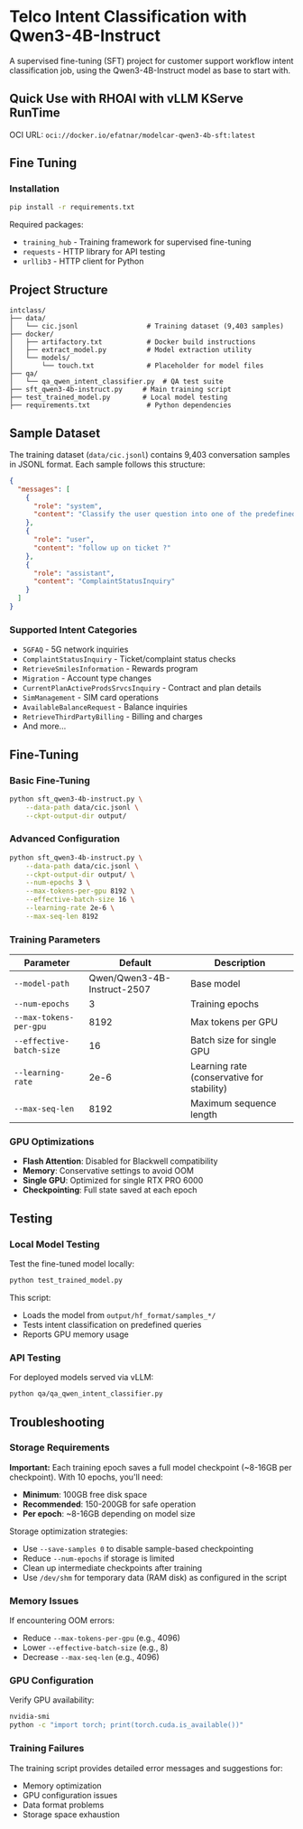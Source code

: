 # Telco Intent Classification with Qwen3-4B-Instruct

A supervised fine-tuning (SFT) project for customer support workflow intent classification job, using the Qwen3-4B-Instruct model as base to start with. 

## Quick Use with RHOAI with vLLM KServe RunTime

OCI URL: `oci://docker.io/efatnar/modelcar-qwen3-4b-sft:latest`


## Fine Tuning
### Installation
```bash
pip install -r requirements.txt
```

Required packages:
- `training_hub` - Training framework for supervised fine-tuning
- `requests` - HTTP library for API testing
- `urllib3` - HTTP client for Python

## Project Structure

```
intclass/
├── data/
│   └── cic.jsonl                 # Training dataset (9,403 samples)
├── docker/
│   ├── artifactory.txt           # Docker build instructions
│   ├── extract_model.py          # Model extraction utility
│   └── models/
│       └── touch.txt             # Placeholder for model files
├── qa/
│   └── qa_qwen_intent_classifier.py  # QA test suite
├── sft_qwen3-4b-instruct.py     # Main training script
├── test_trained_model.py        # Local model testing
├── requirements.txt              # Python dependencies
```

## Sample Dataset

The training dataset (`data/cic.jsonl`) contains 9,403 conversation samples in JSONL format. Each sample follows this structure:

```json
{
  "messages": [
    {
      "role": "system",
      "content": "Classify the user question into one of the predefined intents. Respond with only the intent name."
    },
    {
      "role": "user",
      "content": "follow up on ticket ?"
    },
    {
      "role": "assistant",
      "content": "ComplaintStatusInquiry"
    }
  ]
}
```

### Supported Intent Categories
- `5GFAQ` - 5G network inquiries
- `ComplaintStatusInquiry` - Ticket/complaint status checks
- `RetrieveSmilesInformation` - Rewards program
- `Migration` - Account type changes
- `CurrentPlanActiveProdsSrvcsInquiry` - Contract and plan details
- `SimManagement` - SIM card operations
- `AvailableBalanceRequest` - Balance inquiries
- `RetrieveThirdPartyBilling` - Billing and charges
- And more...

## Fine-Tuning

### Basic Fine-Tuning
```bash
python sft_qwen3-4b-instruct.py \
    --data-path data/cic.jsonl \
    --ckpt-output-dir output/
```

### Advanced Configuration
```bash
python sft_qwen3-4b-instruct.py \
    --data-path data/cic.jsonl \
    --ckpt-output-dir output/ \
    --num-epochs 3 \
    --max-tokens-per-gpu 8192 \
    --effective-batch-size 16 \
    --learning-rate 2e-6 \
    --max-seq-len 8192
```

### Training Parameters
| Parameter | Default | Description |
|-----------|---------|-------------|
| `--model-path` | Qwen/Qwen3-4B-Instruct-2507 | Base model |
| `--num-epochs` | 3 | Training epochs |
| `--max-tokens-per-gpu` | 8192 | Max tokens per GPU |
| `--effective-batch-size` | 16 | Batch size for single GPU |
| `--learning-rate` | 2e-6 | Learning rate (conservative for stability) |
| `--max-seq-len` | 8192 | Maximum sequence length |

### GPU Optimizations
- **Flash Attention**: Disabled for Blackwell compatibility
- **Memory**: Conservative settings to avoid OOM
- **Single GPU**: Optimized for single RTX PRO 6000
- **Checkpointing**: Full state saved at each epoch

## Testing

### Local Model Testing
Test the fine-tuned model locally:
```bash
python test_trained_model.py
```

This script:
- Loads the model from `output/hf_format/samples_*/`
- Tests intent classification on predefined queries
- Reports GPU memory usage

### API Testing
For deployed models served via vLLM:
```bash
python qa/qa_qwen_intent_classifier.py
```

## Troubleshooting

### Storage Requirements 
**Important:** Each training epoch saves a full model checkpoint (~8-16GB per checkpoint). With 10 epochs, you'll need:
- **Minimum**: 100GB free disk space
- **Recommended**: 150-200GB for safe operation
- **Per epoch**: ~8-16GB depending on model size

Storage optimization strategies:
- Use `--save-samples 0` to disable sample-based checkpointing
- Reduce `--num-epochs` if storage is limited
- Clean up intermediate checkpoints after training
- Use `/dev/shm` for temporary data (RAM disk) as configured in the script

### Memory Issues
If encountering OOM errors:
- Reduce `--max-tokens-per-gpu` (e.g., 4096)
- Lower `--effective-batch-size` (e.g., 8)
- Decrease `--max-seq-len` (e.g., 4096)

### GPU Configuration
Verify GPU availability:
```bash
nvidia-smi
python -c "import torch; print(torch.cuda.is_available())"
```

### Training Failures
The training script provides detailed error messages and suggestions for:
- Memory optimization
- GPU configuration issues
- Data format problems
- Storage space exhaustion

